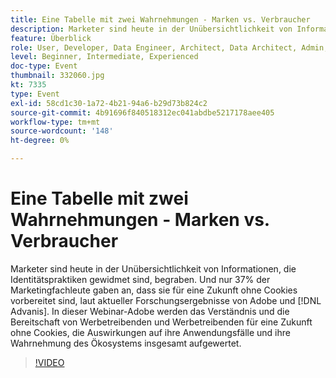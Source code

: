 ```yaml
---
title: Eine Tabelle mit zwei Wahrnehmungen - Marken vs. Verbraucher
description: Marketer sind heute in der Unübersichtlichkeit von Informationen, die Identitätspraktiken gewidmet sind, begraben. Und nur 37% der Marketingfachleute gaben an, dass sie für eine Zukunft ohne Cookies gerüstet sind, laut aktueller Forschungsergebnisse von Adobe und Advanis. In dieser Webinar-Adobe werden das Verständnis und die Bereitschaft von Werbetreibenden und Werbetreibenden für eine Zukunft ohne Cookies, die Auswirkungen auf ihre Anwendungsfälle und ihre Wahrnehmung des Ökosystems insgesamt aufgewertet.
feature: Überblick
role: User, Developer, Data Engineer, Architect, Data Architect, Admin, Leader
level: Beginner, Intermediate, Experienced
doc-type: Event
thumbnail: 332060.jpg
kt: 7335
type: Event
exl-id: 58cd1c30-1a72-4b21-94a6-b29d73b824c2
source-git-commit: 4b91696f840518312ec041abdbe5217178aee405
workflow-type: tm+mt
source-wordcount: '148'
ht-degree: 0%

---
```


# Eine Tabelle mit zwei Wahrnehmungen - Marken vs. Verbraucher

Marketer sind heute in der Unübersichtlichkeit von Informationen, die Identitätspraktiken gewidmet sind, begraben. Und nur 37% der Marketingfachleute gaben an, dass sie für eine Zukunft ohne Cookies vorbereitet sind, laut aktueller Forschungsergebnisse von Adobe und [!DNL Advanis]. In dieser Webinar-Adobe werden das Verständnis und die Bereitschaft von Werbetreibenden und Werbetreibenden für eine Zukunft ohne Cookies, die Auswirkungen auf ihre Anwendungsfälle und ihre Wahrnehmung des Ökosystems insgesamt aufgewertet.

>[!VIDEO](https://video.tv.adobe.com/v/332060/?quality=12&learn=on)
